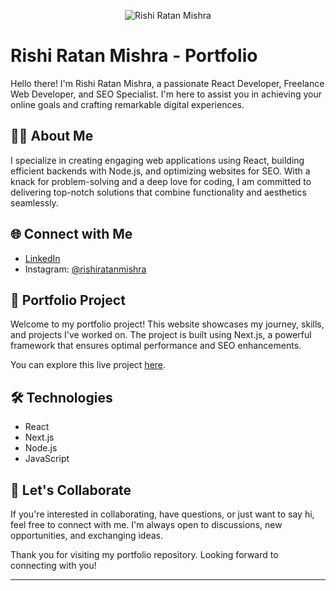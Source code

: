 <p align="center">
  <img src="https://founder.zolaha.com/linkedindp.jpg" alt="Rishi Ratan Mishra">
</p>

# Rishi Ratan Mishra - Portfolio

Hello there! I'm Rishi Ratan Mishra, a passionate React Developer, Freelance Web Developer, and SEO Specialist. I'm here to assist you in achieving your online goals and crafting remarkable digital experiences.

## 👨‍💻 About Me

I specialize in creating engaging web applications using React, building efficient backends with Node.js, and optimizing websites for SEO. With a knack for problem-solving and a deep love for coding, I am committed to delivering top-notch solutions that combine functionality and aesthetics seamlessly.

## 🌐 Connect with Me

- [LinkedIn](https://www.linkedin.com/in/rishi-ratan-mishra-3a89a5201/)
- Instagram: [@rishiratanmishra](https://www.instagram.com/rishiratanmishra/)

## 🚀 Portfolio Project

Welcome to my portfolio project! This website showcases my journey, skills, and projects I've worked on. The project is built using Next.js, a powerful framework that ensures optimal performance and SEO enhancements. 

You can explore this live project [here](https://founder.zolaha.com).

## 🛠️ Technologies

- React
- Next.js
- Node.js
- JavaScript

## 🤝 Let's Collaborate

If you're interested in collaborating, have questions, or just want to say hi, feel free to connect with me. I'm always open to discussions, new opportunities, and exchanging ideas.

Thank you for visiting my portfolio repository. Looking forward to connecting with you!

---

